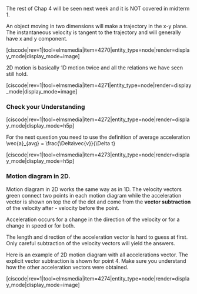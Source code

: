 <stop-note chapter="4.1 and 4.3 (not 4.2 yet)"></stop-note>

The rest of Chap 4 will be seen next week and it is NOT covered in midterm 1. 

An object moving in two dimensions will make a trajectory in the x-y plane. The instantaneous velocity is tangent to the trajectory and will generally have x and y component. 

[ciscode|rev=1|tool=elmsmedia|item=4270|entity_type=node|render=display_mode|display_mode=image]

2D motion is basically 1D motion twice and all the relations we have seen still hold. 

[ciscode|rev=1|tool=elmsmedia|item=4271|entity_type=node|render=display_mode|display_mode=image]


### Check your Understanding 

[ciscode|rev=1|tool=elmsmedia|item=4272|entity_type=node|render=display_mode|display_mode=h5p]

For the next question you need to use the definition of average acceleration <lrn-math inline> \vec{a}_{avg} = \frac{\Delta\vec{v}}{\Delta t} </lrn-math>


[ciscode|rev=1|tool=elmsmedia|item=4273|entity_type=node|render=display_mode|display_mode=h5p]


### Motion diagram in 2D. 
 
 Motion diagram in 2D works the same way as in 1D. The velocity vectors green connect two points in each motion diagram while the acceleration vector is shown on top the of the dot and come from the **vector subtraction** of the velocity after - velocity before the point. 
 
 <lrndesign-sidenote label="Instructor Note" icon="bookmark" bg-color="#c2e5f2">

Acceleration occurs for a change in the direction of the velocity or for a change in speed or for both. 

</lrndesign-sidenote>

The length and direction of the acceleration vector is hard to guess at first. Only careful subtraction of the velocity vectors will yield the answers. 

Here is an example of 2D motion diagram with all accelerations vector. The explicit vector subtraction is shown for point 4. Make sure you understand how the other acceleration vectors were obtained. 

[ciscode|rev=1|tool=elmsmedia|item=4274|entity_type=node|render=display_mode|display_mode=image]